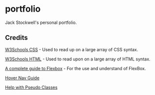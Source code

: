 # portfolio
Jack Stockwell's personal portfolio.

## Credits

[W3Schools CSS](https://www.w3schools.com/css/default.asp) - Used to read up on a large array of CSS syntax.

[W3Schools HTML](https://www.w3schools.com/html/default.asp) - Used to read upon on a large array of HTML syntax.

[A complete guide to Flexbox](https://css-tricks.com/snippets/css/a-guide-to-flexbox/) - For the use and understand of FlexBox.

[Hover Nav Guide](https://css-tricks.com/css-link-hover-effects/)

[Help with Pseudo Classes](https://stackoverflow.com/questions/13233991/combine-after-with-hover)



